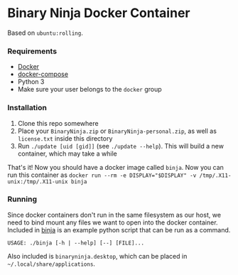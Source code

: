 # Binary Ninja Docker Container

Based on `ubuntu:rolling`.

### Requirements

- [Docker](https://get.docker.com/)
- [docker-compose](https://docs.docker.com/compose/install/)
- Python 3
- Make sure your user belongs to the `docker` group

### Installation

1. Clone this repo somewhere
2. Place your `BinaryNinja.zip` or `BinaryNinja-personal.zip`, as well as `license.txt` inside this directory
3. Run `./update [uid [gid]]` (see `./update --help`). This will build a new container, which may take a while

That's it! Now you should have a docker image called `binja`. Now you
can run this container as `docker run --rm -e DISPLAY="$DISPLAY" -v /tmp/.X11-unix:/tmp/.X11-unix binja`

### Running

Since docker containers don't run in the same filesystem as our host, we need to
bind mount any files we want to open into the docker container. Included in
[binja](binja) is an example python script that can be run as a command.

    USAGE: ./binja [-h | --help] [--] [FILE]...

Also included is `binaryninja.desktop`, which can be placed in `~/.local/share/applications`.
